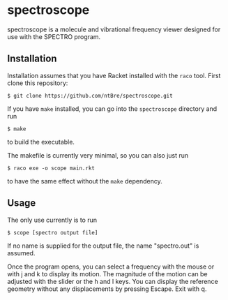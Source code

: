 # spectroscope

spectroscope is a molecule and vibrational frequency viewer designed
for use with the SPECTRO program.

## Installation

Installation assumes that you have Racket installed with the `raco`
tool. First clone this repository:

```
$ git clone https://github.com/ntBre/spectroscope.git
```

If you have `make` installed, you can go into the `spectroscope`
directory and run

```
$ make
```

to build the executable.

The makefile is currently very minimal, so you can also just run

```
$ raco exe -o scope main.rkt
```

to have the same effect without the `make` dependency.

## Usage

The only use currently is to run

```
$ scope [spectro output file]
```

If no name is supplied for the output file, the name "spectro.out" is
assumed.

Once the program opens, you can select a frequency with the mouse or
with j and k to display its motion. The magnitude of the motion can be
adjusted with the slider or the h and l keys. You can display the
reference geometry without any displacements by pressing Escape. Exit
with q.
